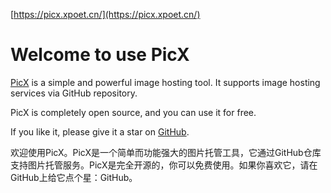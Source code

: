 
[https://picx.xpoet.cn/](https://picx.xpoet.cn/)
# Welcome to use PicX

[PicX](https://github.com/XPoet/picx) is a simple and powerful image hosting tool. It supports image hosting services via GitHub repository.

PicX is completely open source, and you can use it for free.

If you like it, please give it a star on [GitHub](https://github.com/XPoet/picx).

欢迎使用PicX。PicX是一个简单而功能强大的图片托管工具，它通过GitHub仓库支持图片托管服务。PicX是完全开源的，你可以免费使用。如果你喜欢它，请在GitHub上给它点个星：GitHub。
